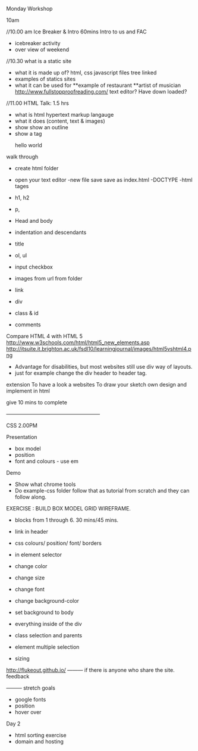 Monday Workshop

10am


//10.00 am Ice Breaker & Intro 60mins
Intro to us and FAC
- icebreaker activity
- over view of weekend

//10.30 what is a static site
  - what it is made up of? html, css javascript files tree linked
  - examples of statics sites
  - what it can be used for
     **example of restaurant
     **artist of musician
http://www.fullstopproofreading.com/
text editor? Have down loaded?



//11.00 HTML Talk: 1.5 hrs
- what is html
 hypertext markup langauge
- what it does (content, text & images)
- show show an outline
- show a tag <p>  hello world  </p>

walk through
- create html folder
- open your text editor
-new file save save as index.html
 -DOCTYPE 
-html tages

- h1, h2
- p,


- Head and body
- indentation and descendants
- title

- ol, ul
- input checkbox

- images
  from url 
  from folder
- link

- div
- class & id
- comments

Compare HTML 4 with HTML 5 
http://www.w3schools.com/html/html5_new_elements.asp
http://itsuite.it.brighton.ac.uk/fsdl10/learningjournal/images/html5vshtml4.png
- Advantage for disabilities, but most websites still use div way of layouts. 
- just for example change the div header to header tag. 

extension
To have a look a websites
To draw your sketch own design and implement in html



give 10 mins to complete


——————————————————

CSS 2.00PM

Presentation
- box model
- position
- font and colours - use em

Demo 
- Show what chrome tools
- Do example-css folder follow that as tutorial from scratch and they can follow along. 


EXERCISE : 
BUILD BOX MODEL GRID WIREFRAME. 
- blocks from 1 through 6. 30 mins/45 mins.

- link in header

- css colours/ position/ font/ borders


- in element selector
- change color
- change size
- change font


- change background-color
- set background   to body

- everything inside of the div
- class selection and parents
- element multiple selection

- sizing 

http://flukeout.github.io/
———
if there is anyone who share the site.
feedback


———
stretch goals
- google fonts
- position 
- hover over 


Day 2
- html sorting exercise
 - domain and hosting
